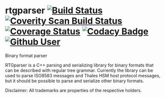 # rtgparser [![Build Status](https://travis-ci.org/Shulyaka/rtgparser.svg?branch=master)](https://travis-ci.org/Shulyaka/rtgparser) [![Coverity Scan Build Status](https://scan.coverity.com/projects/11063/badge.svg)](https://scan.coverity.com/projects/shulyaka-rtgparser) [![Coverage Status](https://coveralls.io/repos/github/Shulyaka/rtgparser/badge.svg?branch=master)](https://coveralls.io/github/Shulyaka/rtgparser?branch=master) [![Codacy Badge](https://api.codacy.com/project/badge/Grade/d278605c559b49c48968af9185b7e757)](https://www.codacy.com/app/shulyaka/rtgparser?utm_source=github.com&amp;utm_medium=referral&amp;utm_content=Shulyaka/rtgparser&amp;utm_campaign=Badge_Grade) [![Github User](https://img.shields.io/badge/Denis-Shulyaka-brightgreen.svg)](https://github.com/Shulyaka)
Binary format parser

RTGparser is a C++ parsing and serializing library for binary formats that can be described with regular tree grammar.
Currently the library can be used to parse ISO8583 messages and Thales HSM host protocol messages, but it should be possible to parse and serialize other binary formats.

Disclaimer:
All trademarks are properties of the respective holders.
